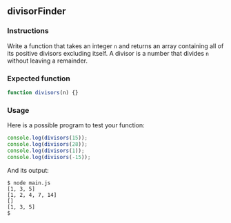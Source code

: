 ## divisorFinder

### Instructions

Write a function that takes an integer `n` and returns an array containing all of its positive divisors excluding itself. A divisor is a number that divides `n` without leaving a remainder.

### Expected function

```javascript
function divisors(n) {}
```

### Usage

Here is a possible program to test your function:

```javascript
console.log(divisors(15));
console.log(divisors(28));
console.log(divisors(1));
console.log(divisors(-15));
```

And its output:

```console
$ node main.js
[1, 3, 5]
[1, 2, 4, 7, 14]
[]
[1, 3, 5]
$
```